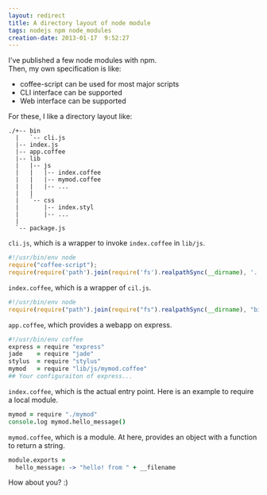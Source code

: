 ```yaml
---
layout: redirect
title: A directory layout of node module
tags: nodejs npm node_modules
creation-date: 2013-01-17  9:52:27
---
```

I've published a few node modules with npm.  
Then, my own specification is like:

- coffee-script can be used for most major scripts
- CLI interface can be supported
- Web interface can be supported

For these, I like a directory layout like:

    ./+-- bin
      |   `-- cli.js
      |-- index.js
      |-- app.coffee
      |-- lib
      |   |-- js
      |   |   |-- index.coffee
      |   |   |-- mymod.coffee
      |   |   |-- ...
      |   |
      |   `-- css
      |       |-- index.styl
      |       |-- ...
      |    
      `-- package.js

`cli.js`, which is a wrapper to invoke `index.coffee` in `lib/js`.

```javascript
#!/usr/bin/env node
require("coffee-script");
require(require('path').join(require('fs').realpathSync(__dirname), '../lib/js/index.coffee'));
```

`index.coffee`, which is a wrapper of `cil.js`.

```javascript
#!/usr/bin/env node
require(require("path").join(require("fs").realpathSync(__dirname), "bin/cli.js"));
```

`app.coffee`, which provides a webapp on express.

```coffeescript
#!/usr/bin/env coffee
express = require "express"
jade    = require "jade"
stylus  = require "stylus"
mymod   = require "lib/js/mymod.coffee"
## Your configuraiton of express...
```

`index.coffee`, which is the actual entry point. Here is an example to require a local module.

```coffeescript
mymod = require "./mymod"
console.log mymod.hello_message()
```

`mymod.coffee`, which is a module. At here, provides an object with a function to return a string.

```coffeescript
module.exports =
  hello_message: -> "hello! from " + __filename
```

How about you? :)
